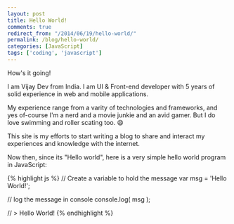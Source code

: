 ```yaml
---
layout: post
title: Hello World!
comments: true
redirect_from: "/2014/06/19/hello-world/"
permalink: /blog/hello-world/
categories: [JavaScript]
tags: ['coding', 'javascript']
---
```


How's it going!

I am Vijay Dev from India. I am UI & Front-end developer with 5 years of solid experience in web and mobile applications.

My experience range from a varity of technologies and frameworks, and yes of-course I'm a nerd and a movie junkie and an avid gamer. But I do love swimming and roller scating too. :smile:

This site is my efforts to start writing a blog to share and interact my experiences and knowledge with the internet.

Now then, since its "Hello world", here is a very simple hello world program in JavaScript<!-- more -->:

{% highlight js %}
// Create a variable to hold the message
var msg = 'Hello World!';

// log the message in console
console.log( msg );

// > Hello World!
{% endhighlight %}
